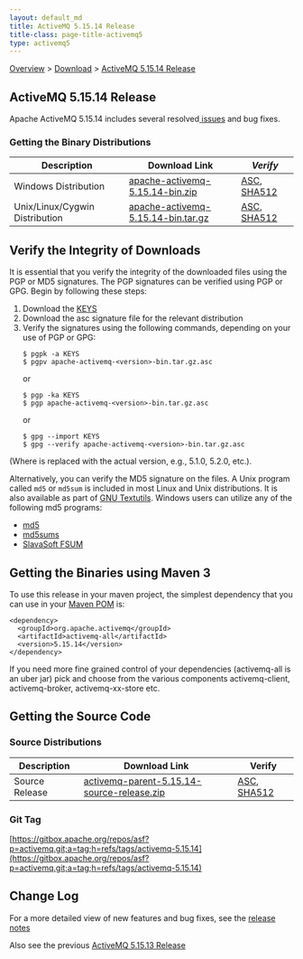 ```yaml
---
layout: default_md
title: ActiveMQ 5.15.14 Release 
title-class: page-title-activemq5
type: activemq5
---
```


[Overview](overview) > [Download](download) > [ActiveMQ 5.15.14 Release](activemq-51514-release)

ActiveMQ 5.15.14 Release
-----------------------

Apache ActiveMQ 5.15.14 includes several resolved[ issues](https://issues.apache.org/jira/secure/ReleaseNote.jspa?projectId=12311210&version=12348294) and bug fixes.

### Getting the Binary Distributions

Description|Download Link|_Verify_
---|---|---
Windows Distribution|[apache-activemq-5.15.14-bin.zip](http://www.apache.org/dyn/closer.cgi?filename=/activemq/5.15.14/apache-activemq-5.15.14-bin.zip&action=download)|[ASC](https://www.apache.org/dist/activemq/5.15.14/apache-activemq-5.15.14-bin.zip.asc), [SHA512](https://www.apache.org/dist/activemq/5.15.14/apache-activemq-5.15.14-bin.zip.sha512)
Unix/Linux/Cygwin Distribution|[apache-activemq-5.15.14-bin.tar.gz](http://www.apache.org/dyn/closer.cgi?filename=/activemq/5.15.14/apache-activemq-5.15.14-bin.tar.gz&action=download)|[ASC](https://www.apache.org/dist/activemq/5.15.14/apache-activemq-5.15.14-bin.tar.gz.asc), [SHA512](https://www.apache.org/dist/activemq/5.15.14/apache-activemq-5.15.14-bin.tar.gz.sha512)

Verify the Integrity of Downloads
---------------------------------

It is essential that you verify the integrity of the downloaded files using the PGP or MD5 signatures. The PGP signatures can be verified using PGP or GPG. Begin by following these steps:

1.  Download the [KEYS](http://www.apache.org/dist/activemq/KEYS)
2.  Download the asc signature file for the relevant distribution
3.  Verify the signatures using the following commands, depending on your use of PGP or GPG:
    ```
    $ pgpk -a KEYS
    $ pgpv apache-activemq-<version>-bin.tar.gz.asc
    ```
    or
    ```
    $ pgp -ka KEYS
    $ pgp apache-activemq-<version>-bin.tar.gz.asc
    ```
    or
    ```
    $ gpg --import KEYS
    $ gpg --verify apache-activemq-<version>-bin.tar.gz.asc
    ```

(Where <version> is replaced with the actual version, e.g., 5.1.0, 5.2.0, etc.).

Alternatively, you can verify the MD5 signature on the files. A Unix program called `md5` or `md5sum` is included in most Linux and Unix distributions. It is also available as part of [GNU Textutils](http://www.gnu.org/software/textutils/textutils.html). Windows users can utilize any of the following md5 programs:

*   [md5](http://www.fourmilab.ch/md5/)
*   [md5sums](http://www.pc-tools.net/win32/md5sums/)
*   [SlavaSoft FSUM](http://www.slavasoft.com/fsum/)

Getting the Binaries using Maven 3
----------------------------------

To use this release in your maven project, the simplest dependency that you can use in your [Maven POM](http://maven.apache.org/guides/introduction/introduction-to-the-pom.html) is:
```
<dependency>
  <groupId>org.apache.activemq</groupId>
  <artifactId>activemq-all</artifactId>
  <version>5.15.14</version>
</dependency>
```
If you need more fine grained control of your dependencies (activemq-all is an uber jar) pick and choose from the various components activemq-client, activemq-broker, activemq-xx-store etc.

Getting the Source Code
-----------------------

### Source Distributions

Description|Download Link|Verify
---|---|---
Source Release|[activemq-parent-5.15.14-source-release.zip](http://www.apache.org/dyn/closer.cgi?path=/activemq/5.15.14/activemq-parent-5.15.14-source-release.zip)|[ASC](https://www.apache.org/dist/activemq/5.15.14/activemq-parent-5.15.14-source-release.zip.asc), [SHA512](https://www.apache.org/dist/activemq/5.15.14/activemq-parent-5.15.14-source-release.zip.sha512)

### Git Tag

[https://gitbox.apache.org/repos/asf?p=activemq.git;a=tag;h=refs/tags/activemq-5.15.14](https://gitbox.apache.org/repos/asf?p=activemq.git;a=tag;h=refs/tags/activemq-5.15.14)

Change Log
----------

For a more detailed view of new features and bug fixes, see the [release notes](https://issues.apache.org/jira/secure/ReleaseNote.jspa?projectId=12311210&version=12348294)

Also see the previous [ActiveMQ 5.15.13 Release](activemq-51513-release)
